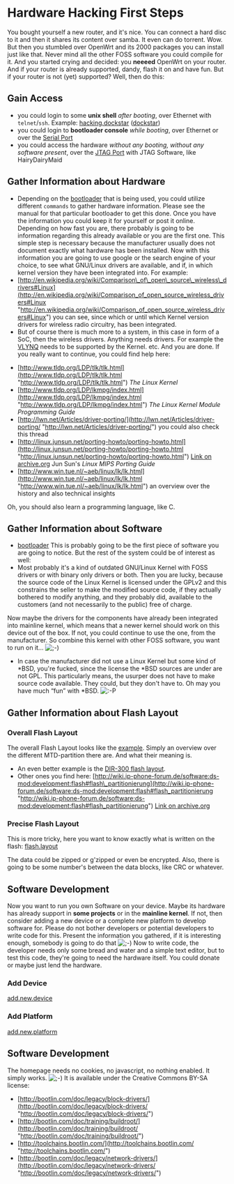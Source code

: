 # Hardware Hacking First Steps

You bought yourself a new router, and it's nice. You can connect a hard disc to it and then it shares its content over samba. It even can do torrent. Wow. But then you stumbled over OpenWrt and its 2000 packages you can install just like that. Never mind all the other FOSS software you could compile for it. And you started crying and decided: you **neeeed** OpenWrt on your router. And if your router is already supported, dandy, flash it on and have fun. But if your router is not (yet) supported? Well, then do this:

## Gain Access

- you could login to some **unix shell** *after booting*, over Ethernet with `telnet`/`ssh`. Example: [hacking.dockstar](/toh/seagate/dockstar/hacking.dockstar "toh:seagate:dockstar:hacking.dockstar") ([dockstar](/toh/seagate/dockstar "toh:seagate:dockstar"))
- you could login to **bootloader console** *while booting*, over Ethernet or over the [Serial Port](/docs/techref/hardware/port.serial "docs:techref:hardware:port.serial")
- you could access the hardware *without any booting, without any software present*, over the [JTAG Port](/docs/techref/hardware/port.jtag "docs:techref:hardware:port.jtag") with JTAG Software, like HairyDairyMaid

## Gather Information about Hardware

- Depending on the [bootloader](/docs/techref/bootloader "docs:techref:bootloader") that is being used, you could utilize different `commands` to gather hardware information. Please see the manual for that particular bootloader to get this done. Once you have the information you could keep it for yourself or post it online. Depending on how fast you are, there probably is going to be information regarding this already available or you are the first one. This simple step is necessary because the manufacturer usually does not document exactly what hardware has been installed. Now with this information you are going to use google or the search engine of your choice, to see what GNU/Linux drivers are available, and if, in which kernel version they have been integrated into. For example:
- [http://en.wikipedia.org/wiki/Comparison\_of\_open\_source\_wireless\_drivers#Linux](http://en.wikipedia.org/wiki/Comparison_of_open_source_wireless_drivers#Linux "http://en.wikipedia.org/wiki/Comparison_of_open_source_wireless_drivers#Linux") you can see, since which or until which Kernel version drivers for wireless radio circuitry, has been integrated.
- But of course there is much more to a system, in this case in form of a SoC, then the wireless drivers. Anything needs drivers. For example the [VLYNQ](https://en.wikipedia.org/wiki/VLYNQ "https://en.wikipedia.org/wiki/VLYNQ") needs to be supported by the Kernel. etc. And you are done. If you really want to continue, you could find help here:

<!--THE END-->

- [http://www.tldp.org/LDP/tlk/tlk.html](http://www.tldp.org/LDP/tlk/tlk.html "http://www.tldp.org/LDP/tlk/tlk.html") *The Linux Kernel*
- [http://www.tldp.org/LDP/lkmpg/index.html](http://www.tldp.org/LDP/lkmpg/index.html "http://www.tldp.org/LDP/lkmpg/index.html") *The Linux Kernel Module Programming Guide*
- [http://lwn.net/Articles/driver-porting/](http://lwn.net/Articles/driver-porting/ "http://lwn.net/Articles/driver-porting/") you could also check this thread
- [http://linux.junsun.net/porting-howto/porting-howto.html](http://linux.junsun.net/porting-howto/porting-howto.html "http://linux.junsun.net/porting-howto/porting-howto.html") [Link on archive.org](https://web.archive.org/web/20191031031349/http://linux.junsun.net/porting-howto/porting-howto.html "https://web.archive.org/web/20191031031349/http://linux.junsun.net/porting-howto/porting-howto.html") Jun Sun's *Linux MIPS Porting Guide*
- [http://www.win.tue.nl/~aeb/linux/lk/lk.html](http://www.win.tue.nl/~aeb/linux/lk/lk.html "http://www.win.tue.nl/~aeb/linux/lk/lk.html") an overview over the history and also technical insights

Oh, you should also learn a programming language, like C.

## Gather Information about Software

- [bootloader](/docs/techref/bootloader "docs:techref:bootloader") This is probably going to be the first piece of software you are going to notice. But the rest of the system could be of interest as well:
- Most probably it's a kind of outdated GNU/Linux Kernel with FOSS drivers or with binary only drivers or both. Then you are lucky, because the source code of the Linux Kernel is licensed under the GPLv2 and this constrains the seller to make the modified source code, if they actually bothered to modify anything, and they probably did, available to the customers (and not necessarily to the public) free of charge.

Now maybe the drivers for the components have already been integrated into mainline kernel, which means that a newer kernel should work on this device out of the box. If not, you could continue to use the one, from the manufacturer. So combine this kernel with other FOSS software, you want to run on it... ![;-)](/lib/images/smileys/wink.svg)

- In case the manufacturer did not use a Linux Kernel but some kind of \*BSD, you're fucked, since the license the \*BSD sources are under are not GPL. This particularly means, the usurper does not have to make source code available. They could, but they don't have to. Oh may you have much “fun” with \*BSD. ![:-P](/lib/images/smileys/razz.svg)

## Gather Information about Flash Layout

### Overall Flash Layout

The overall Flash Layout looks like the [example](/docs/techref/flash.layout#example_flash_partitioning "docs:techref:flash.layout"). Simply an overview over the different MTD-partition there are. And what their meaning is.

- An even better example is the [DIR-300 flash layout](/toh/d-link/dir-300#flash_layout "toh:d-link:dir-300").
- Other ones you find here: [http://wiki.ip-phone-forum.de/software:ds-mod:development:flash#flash\_partitionierung](http://wiki.ip-phone-forum.de/software:ds-mod:development:flash#flash_partitionierung "http://wiki.ip-phone-forum.de/software:ds-mod:development:flash#flash_partitionierung") [Link on archive.org](https://web.archive.org/web/20160306091048/http://wiki.ip-phone-forum.de/software:ds-mod:development:flash "https://web.archive.org/web/20160306091048/http://wiki.ip-phone-forum.de/software:ds-mod:development:flash")

### Precise Flash Layout

This is more tricky, here you want to know exactly what is written on the flash: [flash.layout](/docs/techref/flash.layout "docs:techref:flash.layout")

The data could be zipped or g'zipped or even be encrypted. Also, there is going to be some number's between the data blocks, like CRC or whatever.

## Software Development

Now you want to run you own Software on your device. Maybe its hardware has already support in **some projects** or in the **mainline kernel**. If not, then consider adding a new device or a complete new platform to develop software for. Please do not bother developers or potential developers to write code for this. Present the information you gathered, if it is interesting enough, somebody is going to do that ![;-)](/lib/images/smileys/wink.svg) Now to write code, the developer needs only some bread and water and a simple text editor, but to test this code, they're going to need the hardware itself. You could donate or maybe just lend the hardware.

### Add Device

[add.new.device](/docs/guide-developer/add.new.device "docs:guide-developer:add.new.device")

### Add Platform

[add.new.platform](/docs/guide-developer/add.new.platform "docs:guide-developer:add.new.platform")

## Software Development

The homepage needs no cookies, no javascript, no nothing enabled. It simply works. ![;-)](/lib/images/smileys/wink.svg) It is available under the Creative Commons BY-SA license:

- [http://bootlin.com/doc/legacy/block-drivers/](http://bootlin.com/doc/legacy/block-drivers/ "http://bootlin.com/doc/legacy/block-drivers/")
- [http://bootlin.com/doc/training/buildroot/](http://bootlin.com/doc/training/buildroot/ "http://bootlin.com/doc/training/buildroot/")
- [http://toolchains.bootlin.com/](http://toolchains.bootlin.com/ "http://toolchains.bootlin.com/")
- [http://bootlin.com/doc/legacy/network-drivers/](http://bootlin.com/doc/legacy/network-drivers/ "http://bootlin.com/doc/legacy/network-drivers/")
